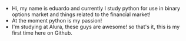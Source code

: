 - Hi, my name is eduardo and currently I study python for use in binary options market and things related to the financial market!
- At the moment python is my passion!
- I'm studying at Alura, these guys are awesome! so that's it, this is my first time here on Github.
